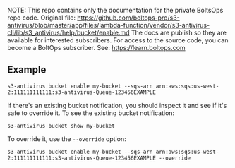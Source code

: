 <!-- note marker start -->
NOTE: This repo contains only the documentation for the private BoltsOps repo code.
Original file: https://github.com/boltops-pro/s3-antivirus/blob/master/app/files/lambda-function/vendor/s3-antivirus-cli/lib/s3_antivirus/help/bucket/enable.md
The docs are publish so they are available for interested subscribers.
For access to the source code, you can become a BoltOps subscriber.
See: https://learn.boltops.com

<!-- note marker end -->

## Example

    s3-antivirus bucket enable my-bucket --sqs-arn arn:aws:sqs:us-west-2:111111111111:s3-antivirus-Queue-123456EXAMPLE

If there's an existing bucket notification, you should inspect it and see if it's safe to override it. To see the existing bucket notification:

    s3-antivirus bucket show my-bucket

To override it, use the `--override` option:

    s3-antivirus bucket enable my-bucket --sqs-arn arn:aws:sqs:us-west-2:111111111111:s3-antivirus-Queue-123456EXAMPLE --override